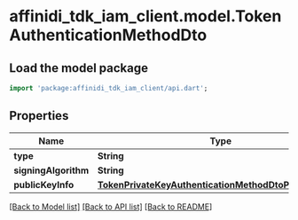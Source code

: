 # affinidi_tdk_iam_client.model.TokenAuthenticationMethodDto

## Load the model package

```dart
import 'package:affinidi_tdk_iam_client/api.dart';
```

## Properties

| Name                 | Type                                                                                                              | Description | Notes |
| -------------------- | ----------------------------------------------------------------------------------------------------------------- | ----------- | ----- |
| **type**             | **String**                                                                                                        |             |
| **signingAlgorithm** | **String**                                                                                                        |             |
| **publicKeyInfo**    | [**TokenPrivateKeyAuthenticationMethodDtoPublicKeyInfo**](TokenPrivateKeyAuthenticationMethodDtoPublicKeyInfo.md) |             |

[[Back to Model list]](../README.md#documentation-for-models) [[Back to API list]](../README.md#documentation-for-api-endpoints) [[Back to README]](../README.md)
